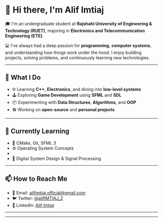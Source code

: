 # 👋 Hi there, I'm Alif Imtiaj

🎓 I'm an undergraduate student at **Rajshahi University of Engineering & Technology (RUET)**, majoring in **Electronics and Telecommunication Engineering (ETE)**.

💻 I’ve always had a deep passion for **programming**, **computer systems**, and understanding how things work under the hood. I enjoy building projects, solving problems, and continuously learning new technologies.

---

## 🚀 What I Do

- 🌐 Learning **C++**, **Electronics**, and diving into **low-level systems**
- 🕹️ Exploring **Game Development** using **SFML** and **SDL**
- 📦 Experimenting with **Data Structures**, **Algorithms**, and **OOP**
- 🛠️ Working on **open-source** and **personal projects**

---


## 🧠 Currently Learning

- 🔧 CMake, Git, SFML 3
- ⚙️ Operating System Concepts
- 
- 🔬 Digital System Design & Signal Processing

---

## 📫 How to Reach Me

- 📧 Email: [alifimtiaj.official@gmail.com](mailto:alifimtiaj.official@gmail.com)
- 🐦 Twitter: [@alifIMTIAJ_2](https://twitter.com/alifIMTIAJ_2)
- 💼 LinkedIn: [Alif Imtiaj](https://www.linkedin.com/in/alif-imtiaj-0ab576154/)

---


---
